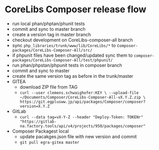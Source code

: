 # CoreLibs Composer release flow

- run local phan/phptan/phunit tests
- commit and sync to master branch
- create a version tag in master branch
- checkout development on CoreLibs-composer-all branch
- sync `php_libraries/trunk/www/lib/CoreLibs/*` to c`omposer-packages/CoreLibs-Composer-All/src/`
- if phpunit files have been changed/updated sync them to `composer-packages/CoreLibs-Composer-All/test/phpunit/`
- run phan/phpstan/phpunit tests in composer branch
- commit and sync to master
- create the same version tag as before in the trunk/master
- GITEA
  - download ZIP file from TAG
  - `curl --user clemens.schwaighofer:KEY \
     --upload-file ~/Documents/Composer/CoreLibs-Composer-All-vX.Y.Z.zip \
     https://git.egplusww.jp/api/packages/Composer/composer?version=X.Y.Z`
- GitLab
  - `curl --data tag=vX-Y-Z --header "Deploy-Token: TOKENr" "https://gitlab-na.factory.tools/api/v4/projects/950/packages/composer"`
- Composer Packagest local
  - update pacakges.json file with new version and commit
  - `git pull egra-gitea master`
